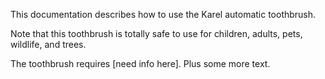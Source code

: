 This documentation describes how to use the Karel automatic toothbrush.

Note that this toothbrush is totally safe to use for children, adults, pets, wildlife, and trees.

The toothbrush requires [need info here]. Plus some more text.